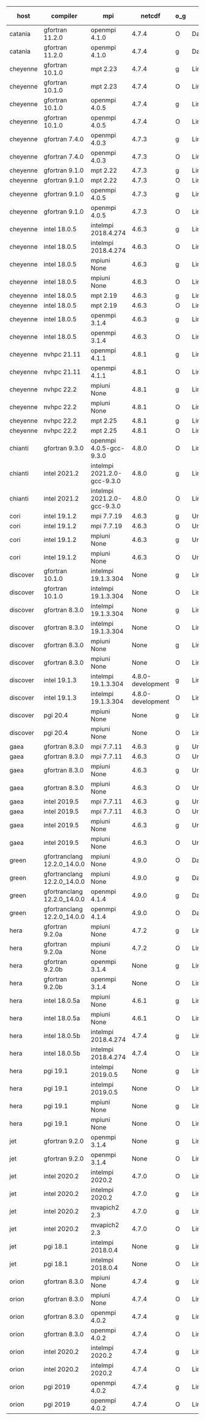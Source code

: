 

| host     | compiler                              | mpi                      | netcdf        | o_g        | os       | build       | u_pass          | u_fail          | s_pass            | s_fail            | e_pass             | e_fail             | nuopc_pass       | nuopc_fail       | artifacts link          |
|----------|---------------------------------------|--------------------------|---------------|------------|----------|-------------|-----------------|-----------------|-------------------|-------------------|--------------------|--------------------|------------------|------------------|-------------------------|
| catania | gfortran 11.2.0 | openmpi 4.1.0  | 4.7.4  | O | Darwin | PASS | 13864 | 9 | 49 | 0 | 80 | 0 | 47 | 5 | <a href="https://github.com/esmf-org/esmf-test-artifacts/tree/b7a0573acfe4a7cc17587e431d2cb3416ced744d/develop/gfortran/11.2.0/O/openmpi/4.1.0" target="_blank">b7a0573</a> | 
| catania | gfortran 11.2.0 | openmpi 4.1.0  | 4.7.4  | g | Darwin | PASS | None | None | None | None | None | None | None | None | <a href="https://github.com/esmf-org/esmf-test-artifacts/tree/92bceef9e27b6094f4ad1e56b7a5d4e8bded4a5a/develop/gfortran/11.2.0/g/openmpi/4.1.0" target="_blank">92bceef</a> | 
| cheyenne | gfortran 10.1.0 | mpt 2.23  | 4.7.4  | g | Linux | PASS | 13873 | 0 | 49 | 0 | 80 | 0 | 52 | 0 | <a href="https://github.com/esmf-org/esmf-test-artifacts/tree/742440cc92474583a78eb5b737f2ca02eeeb9c1b/develop/gfortran/10.1.0/g/mpt/2.23" target="_blank">742440c</a> | 
| cheyenne | gfortran 10.1.0 | mpt 2.23  | 4.7.4  | O | Linux | PASS | 13873 | 0 | 49 | 0 | 80 | 0 | 52 | 0 | <a href="https://github.com/esmf-org/esmf-test-artifacts/tree/86153982fd3fbb4ffc09514ffb9ca1a097cde5bc/develop/gfortran/10.1.0/O/mpt/2.23" target="_blank">8615398</a> | 
| cheyenne | gfortran 10.1.0 | openmpi 4.0.5  | 4.7.4  | g | Linux | PASS | 13873 | 0 | 49 | 0 | 80 | 0 | 52 | 0 | <a href="https://github.com/esmf-org/esmf-test-artifacts/tree/9218becabb5a6022b13d3ca8b5b02bc4f16d8c80/develop/gfortran/10.1.0/g/openmpi/4.0.5" target="_blank">9218bec</a> | 
| cheyenne | gfortran 10.1.0 | openmpi 4.0.5  | 4.7.4  | O | Linux | PASS | 13873 | 0 | 49 | 0 | 80 | 0 | 52 | 0 | <a href="https://github.com/esmf-org/esmf-test-artifacts/tree/0928bc062f603179b85bef4382e107c20b87f09c/develop/gfortran/10.1.0/O/openmpi/4.0.5" target="_blank">0928bc0</a> | 
| cheyenne | gfortran 7.4.0 | openmpi 4.0.3  | 4.7.3  | g | Linux | PASS | 13873 | 0 | 49 | 0 | 80 | 0 | 52 | 0 | <a href="https://github.com/esmf-org/esmf-test-artifacts/tree/636bb41ec6637ee20a93fbb1a90e45bee39d5507/develop/gfortran/7.4.0/g/openmpi/4.0.3" target="_blank">636bb41</a> | 
| cheyenne | gfortran 7.4.0 | openmpi 4.0.3  | 4.7.3  | O | Linux | PASS | 13873 | 0 | 49 | 0 | 80 | 0 | 52 | 0 | <a href="https://github.com/esmf-org/esmf-test-artifacts/tree/24749cbf279b95ba545346fbe14581ea1f19caf5/develop/gfortran/7.4.0/O/openmpi/4.0.3" target="_blank">24749cb</a> | 
| cheyenne | gfortran 9.1.0 | mpt 2.22  | 4.7.3  | g | Linux | PASS | 13873 | 0 | 49 | 0 | 80 | 0 | 52 | 0 | <a href="https://github.com/esmf-org/esmf-test-artifacts/tree/04db8662a2b3ab6d2e62a4d971f31949f98b9663/develop/gfortran/9.1.0/g/mpt/2.22" target="_blank">04db866</a> | 
| cheyenne | gfortran 9.1.0 | mpt 2.22  | 4.7.3  | O | Linux | PASS | 13873 | 0 | 49 | 0 | 80 | 0 | 52 | 0 | <a href="https://github.com/esmf-org/esmf-test-artifacts/tree/4b559147cdb68cf269cc9319b01ee30e6ee67b64/develop/gfortran/9.1.0/O/mpt/2.22" target="_blank">4b55914</a> | 
| cheyenne | gfortran 9.1.0 | openmpi 4.0.5  | 4.7.3  | g | Linux | PASS | 13873 | 0 | 49 | 0 | 80 | 0 | 52 | 0 | <a href="https://github.com/esmf-org/esmf-test-artifacts/tree/0e71900782d4631f8ac0251d1f35d11317c454f3/develop/gfortran/9.1.0/g/openmpi/4.0.5" target="_blank">0e71900</a> | 
| cheyenne | gfortran 9.1.0 | openmpi 4.0.5  | 4.7.3  | O | Linux | PASS | 13873 | 0 | 49 | 0 | 80 | 0 | 52 | 0 | <a href="https://github.com/esmf-org/esmf-test-artifacts/tree/1027300418f221ad535008e17fcb9209b2fe6003/develop/gfortran/9.1.0/O/openmpi/4.0.5" target="_blank">1027300</a> | 
| cheyenne | intel 18.0.5 | intelmpi 2018.4.274  | 4.6.3  | g | Linux | PASS | 13873 | 0 | 49 | 0 | 80 | 0 | 52 | 0 | <a href="https://github.com/esmf-org/esmf-test-artifacts/tree/98499d267a3e2750c2fd407c484d187e20b015e7/develop/intel/18.0.5/g/intelmpi/2018.4.274" target="_blank">98499d2</a> | 
| cheyenne | intel 18.0.5 | intelmpi 2018.4.274  | 4.6.3  | O | Linux | PASS | 13873 | 0 | 49 | 0 | 80 | 0 | 52 | 0 | <a href="https://github.com/esmf-org/esmf-test-artifacts/tree/3eec5cb6592cae0d5ef0869448b9b5e1af35a612/develop/intel/18.0.5/O/intelmpi/2018.4.274" target="_blank">3eec5cb</a> | 
| cheyenne | intel 18.0.5 | mpiuni None  | 4.6.3  | g | Linux | PASS | 12317 | 0 | 8 | 0 | 43 | 0 | None | None | <a href="https://github.com/esmf-org/esmf-test-artifacts/tree/8ffdc447db5e39b5b7df45492cd1387e7d6c543b/develop/intel/18.0.5/g/mpiuni/None" target="_blank">8ffdc44</a> | 
| cheyenne | intel 18.0.5 | mpiuni None  | 4.6.3  | O | Linux | PASS | 12317 | 0 | 8 | 0 | 43 | 0 | None | None | <a href="https://github.com/esmf-org/esmf-test-artifacts/tree/23b73ab73627dbc9aaa3b97e1fcaf21495929a53/develop/intel/18.0.5/O/mpiuni/None" target="_blank">23b73ab</a> | 
| cheyenne | intel 18.0.5 | mpt 2.19  | 4.6.3  | g | Linux | PASS | 13873 | 0 | 49 | 0 | 80 | 0 | 52 | 0 | <a href="https://github.com/esmf-org/esmf-test-artifacts/tree/b96d9b20a9bc55691c9ea704b71de7124f18586b/develop/intel/18.0.5/g/mpt/2.19" target="_blank">b96d9b2</a> | 
| cheyenne | intel 18.0.5 | mpt 2.19  | 4.6.3  | O | Linux | PASS | 13873 | 0 | 49 | 0 | 80 | 0 | 52 | 0 | <a href="https://github.com/esmf-org/esmf-test-artifacts/tree/0294dbbca6560697e7916d7533a91f8443ae1b48/develop/intel/18.0.5/O/mpt/2.19" target="_blank">0294dbb</a> | 
| cheyenne | intel 18.0.5 | openmpi 3.1.4  | 4.6.3  | g | Linux | PASS | 13873 | 0 | 49 | 0 | 80 | 0 | 52 | 0 | <a href="https://github.com/esmf-org/esmf-test-artifacts/tree/5f73feb7f397b15345d4dab78e8329669c46fd33/develop/intel/18.0.5/g/openmpi/3.1.4" target="_blank">5f73feb</a> | 
| cheyenne | intel 18.0.5 | openmpi 3.1.4  | 4.6.3  | O | Linux | PASS | 13873 | 0 | 49 | 0 | 80 | 0 | 52 | 0 | <a href="https://github.com/esmf-org/esmf-test-artifacts/tree/6e3f2fb48de8387d85450de8c88880bbeae85b8a/develop/intel/18.0.5/O/openmpi/3.1.4" target="_blank">6e3f2fb</a> | 
| cheyenne | nvhpc 21.11 | openmpi 4.1.1  | 4.8.1  | g | Linux | PASS | 12961 | 912 | 35 | 14 | 66 | 14 | 10 | 42 | <a href="https://github.com/esmf-org/esmf-test-artifacts/tree/51284c6048b66e60703d84e8ee705b06f9518341/develop/nvhpc/21.11/g/openmpi/4.1.1" target="_blank">51284c6</a> | 
| cheyenne | nvhpc 21.11 | openmpi 4.1.1  | 4.8.1  | O | Linux | PASS | 13868 | 5 | 49 | 0 | 80 | 0 | 45 | 7 | <a href="https://github.com/esmf-org/esmf-test-artifacts/tree/806cde0d11c0b7f345ef7e29f632eed8bdc7b290/develop/nvhpc/21.11/O/openmpi/4.1.1" target="_blank">806cde0</a> | 
| cheyenne | nvhpc 22.2 | mpiuni None  | 4.8.1  | g | Linux | PASS | 11680 | 637 | 4 | 4 | 40 | 3 | None | None | <a href="https://github.com/esmf-org/esmf-test-artifacts/tree/9b0201262205c5252671fb518febf1e70656cf93/develop/nvhpc/22.2/g/mpiuni/None" target="_blank">9b02012</a> | 
| cheyenne | nvhpc 22.2 | mpiuni None  | 4.8.1  | O | Linux | PASS | 12315 | 2 | 8 | 0 | 43 | 0 | None | None | <a href="https://github.com/esmf-org/esmf-test-artifacts/tree/e43db7fc808e82c4a8d3856fec9af2a10dbd6684/develop/nvhpc/22.2/O/mpiuni/None" target="_blank">e43db7f</a> | 
| cheyenne | nvhpc 22.2 | mpt 2.25  | 4.8.1  | g | Linux | PASS | 12982 | 891 | 35 | 14 | 66 | 14 | 0 | 0 | <a href="https://github.com/esmf-org/esmf-test-artifacts/tree/a80b1623eb8cb5d6a924831a802241f511b40041/develop/nvhpc/22.2/g/mpt/2.25" target="_blank">a80b162</a> | 
| cheyenne | nvhpc 22.2 | mpt 2.25  | 4.8.1  | O | Linux | PASS | 13870 | 3 | 49 | 0 | 80 | 0 | 45 | 7 | <a href="https://github.com/esmf-org/esmf-test-artifacts/tree/0317854c36ead37b053bcd585a50b9e15713c40e/develop/nvhpc/22.2/O/mpt/2.25" target="_blank">0317854</a> | 
| chianti | gfortran 9.3.0 | openmpi 4.0.5-gcc-9.3.0  | 4.8.0  | O | Linux | PASS | None | None | None | None | None | None | None | None | <a href="https://github.com/esmf-org/esmf-test-artifacts/tree/f1546669e826b09afba1014ec523b025f8138f30/develop/gfortran/9.3.0/O/openmpi/4.0.5-gcc-9.3.0" target="_blank">f154666</a> | 
| chianti | intel 2021.2 | intelmpi 2021.2.0-gcc-9.3.0  | 4.8.0  | g | Linux | PASS | 13873 | 0 | 49 | 0 | 80 | 0 | 52 | 0 | <a href="https://github.com/esmf-org/esmf-test-artifacts/tree/13534f54d17a184b6a164a240d429faf512f2a1b/develop/intel/2021.2/g/intelmpi/2021.2.0-gcc-9.3.0" target="_blank">13534f5</a> | 
| chianti | intel 2021.2 | intelmpi 2021.2.0-gcc-9.3.0  | 4.8.0  | O | Linux | PASS | 13873 | 0 | 49 | 0 | 80 | 0 | 52 | 0 | <a href="https://github.com/esmf-org/esmf-test-artifacts/tree/0dc24ed36ed7ddeb1601503e2231009399233f17/develop/intel/2021.2/O/intelmpi/2021.2.0-gcc-9.3.0" target="_blank">0dc24ed</a> | 
| cori | intel 19.1.2 | mpi 7.7.19  | 4.6.3  | g | Unicos | PASS | 13873 | 0 | 49 | 0 | 80 | 0 | 52 | 0 | <a href="https://github.com/esmf-org/esmf-test-artifacts/tree/37ef9974bc010702e6b75ee1ac384305ef666591/develop/intel/19.1.2/g/mpi/7.7.19" target="_blank">37ef997</a> | 
| cori | intel 19.1.2 | mpi 7.7.19  | 4.6.3  | O | Unicos | PASS | 13873 | 0 | 49 | 0 | 80 | 0 | 52 | 0 | <a href="https://github.com/esmf-org/esmf-test-artifacts/tree/6ea7c96fff23cfe44cba9d45fa264b64de81a3ff/develop/intel/19.1.2/O/mpi/7.7.19" target="_blank">6ea7c96</a> | 
| cori | intel 19.1.2 | mpiuni None  | 4.6.3  | g | Unicos | PASS | 12317 | 0 | 8 | 0 | 43 | 0 | None | None | <a href="https://github.com/esmf-org/esmf-test-artifacts/tree/78dd5caf2bb657e6f56b267a07d00386e8b42ee3/develop/intel/19.1.2/g/mpiuni/None" target="_blank">78dd5ca</a> | 
| cori | intel 19.1.2 | mpiuni None  | 4.6.3  | O | Unicos | PASS | 12317 | 0 | 8 | 0 | 43 | 0 | None | None | <a href="https://github.com/esmf-org/esmf-test-artifacts/tree/ed0f786b3aba1a3b55bc3db0a11a0a71197fbfd3/develop/intel/19.1.2/O/mpiuni/None" target="_blank">ed0f786</a> | 
| discover | gfortran 10.1.0 | intelmpi 19.1.3.304  | None  | g | Linux | PASS | 13858 | 15 | 49 | 0 | 80 | 0 | 52 | 0 | <a href="https://github.com/esmf-org/esmf-test-artifacts/tree/ecbc6a069168b24d95dbfe846c70d31a6e1b851c/develop/gfortran/10.1.0/g/intelmpi/19.1.3.304" target="_blank">ecbc6a0</a> | 
| discover | gfortran 10.1.0 | intelmpi 19.1.3.304  | None  | O | Linux | PASS | 13858 | 15 | 49 | 0 | 80 | 0 | 52 | 0 | <a href="https://github.com/esmf-org/esmf-test-artifacts/tree/53ea9d190a17413679825ce139fe3bf874fa5c10/develop/gfortran/10.1.0/O/intelmpi/19.1.3.304" target="_blank">53ea9d1</a> | 
| discover | gfortran 8.3.0 | intelmpi 19.1.3.304  | None  | g | Linux | PASS | 13858 | 15 | 49 | 0 | 80 | 0 | 52 | 0 | <a href="https://github.com/esmf-org/esmf-test-artifacts/tree/d1c8f15f8e31906f96d2388c5f32bebcb2d91983/develop/gfortran/8.3.0/g/intelmpi/19.1.3.304" target="_blank">d1c8f15</a> | 
| discover | gfortran 8.3.0 | intelmpi 19.1.3.304  | None  | O | Linux | PASS | 13858 | 15 | 49 | 0 | 80 | 0 | 52 | 0 | <a href="https://github.com/esmf-org/esmf-test-artifacts/tree/d3b8111da5679f2bc13184b16e21cc7f44f11422/develop/gfortran/8.3.0/O/intelmpi/19.1.3.304" target="_blank">d3b8111</a> | 
| discover | gfortran 8.3.0 | mpiuni None  | None  | g | Linux | PASS | 12317 | 0 | 8 | 0 | 43 | 0 | None | None | <a href="https://github.com/esmf-org/esmf-test-artifacts/tree/623d8060f9fb33a6793bcd2bbb37076216cafcda/develop/gfortran/8.3.0/g/mpiuni/None" target="_blank">623d806</a> | 
| discover | gfortran 8.3.0 | mpiuni None  | None  | O | Linux | PASS | 12317 | 0 | 8 | 0 | 43 | 0 | None | None | <a href="https://github.com/esmf-org/esmf-test-artifacts/tree/6cb032d0a9e953c13916644dab39bf92da8dfc3e/develop/gfortran/8.3.0/O/mpiuni/None" target="_blank">6cb032d</a> | 
| discover | intel 19.1.3 | intelmpi 19.1.3.304  | 4.8.0-development  | g | Linux | PASS | 13873 | 0 | 49 | 0 | 80 | 0 | 52 | 0 | <a href="https://github.com/esmf-org/esmf-test-artifacts/tree/34ce427f35ddfcda546c609c9b19576c46497618/develop/intel/19.1.3/g/intelmpi/19.1.3.304" target="_blank">34ce427</a> | 
| discover | intel 19.1.3 | intelmpi 19.1.3.304  | 4.8.0-development  | O | Linux | PASS | 13873 | 0 | 49 | 0 | 80 | 0 | 52 | 0 | <a href="https://github.com/esmf-org/esmf-test-artifacts/tree/fe480e649d3ad3cf23f6718f98387e37a7f0c805/develop/intel/19.1.3/O/intelmpi/19.1.3.304" target="_blank">fe480e6</a> | 
| discover | pgi 20.4 | mpiuni None  | None  | g | Linux | PASS | 11692 | 625 | 4 | 4 | 40 | 3 | None | None | <a href="https://github.com/esmf-org/esmf-test-artifacts/tree/a21471745f11c916729a51723745bf25f0dddb5c/develop/pgi/20.4/g/mpiuni/None" target="_blank">a214717</a> | 
| discover | pgi 20.4 | mpiuni None  | None  | O | Linux | PASS | 11692 | 625 | 6 | 2 | 40 | 3 | None | None | <a href="https://github.com/esmf-org/esmf-test-artifacts/tree/ffb8b6416faf05af39f2a0b476f86e86c205cfbd/develop/pgi/20.4/O/mpiuni/None" target="_blank">ffb8b64</a> | 
| gaea | gfortran 8.3.0 | mpi 7.7.11  | 4.6.3  | g | Unicos | PASS | 13872 | 1 | 49 | 0 | 80 | 0 | 47 | 5 | <a href="https://github.com/esmf-org/esmf-test-artifacts/tree/032a9e3ce664b801879db62131cd19b5168d547c/develop/gfortran/8.3.0/g/mpi/7.7.11" target="_blank">032a9e3</a> | 
| gaea | gfortran 8.3.0 | mpi 7.7.11  | 4.6.3  | O | Unicos | PASS | 13872 | 1 | 49 | 0 | 80 | 0 | 47 | 5 | <a href="https://github.com/esmf-org/esmf-test-artifacts/tree/481d9235e9bf51bf9ca8203524c01ae4022b7b7a/develop/gfortran/8.3.0/O/mpi/7.7.11" target="_blank">481d923</a> | 
| gaea | gfortran 8.3.0 | mpiuni None  | 4.6.3  | g | Unicos | PASS | 12317 | 0 | 8 | 0 | 43 | 0 | None | None | <a href="https://github.com/esmf-org/esmf-test-artifacts/tree/19dbc6a9baafc1eba7c470194e75e51ea3f9b629/develop/gfortran/8.3.0/g/mpiuni/None" target="_blank">19dbc6a</a> | 
| gaea | gfortran 8.3.0 | mpiuni None  | 4.6.3  | O | Unicos | PASS | 12317 | 0 | 8 | 0 | 43 | 0 | None | None | <a href="https://github.com/esmf-org/esmf-test-artifacts/tree/9bc959794da9629adc9cb140a179e04d8ca6c069/develop/gfortran/8.3.0/O/mpiuni/None" target="_blank">9bc9597</a> | 
| gaea | intel 2019.5 | mpi 7.7.11  | 4.6.3  | g | Unicos | PASS | 13858 | 15 | 49 | 0 | 80 | 0 | 47 | 5 | <a href="https://github.com/esmf-org/esmf-test-artifacts/tree/099606dcbbf989d9c3953433eab33de178c8d790/develop/intel/2019.5/g/mpi/7.7.11" target="_blank">099606d</a> | 
| gaea | intel 2019.5 | mpi 7.7.11  | 4.6.3  | O | Unicos | PASS | 13858 | 15 | 49 | 0 | 80 | 0 | 47 | 5 | <a href="https://github.com/esmf-org/esmf-test-artifacts/tree/efb554b8bff5b3f700f9a5abb58b8a9a48a01c83/develop/intel/2019.5/O/mpi/7.7.11" target="_blank">efb554b</a> | 
| gaea | intel 2019.5 | mpiuni None  | 4.6.3  | g | Unicos | PASS | 12302 | 15 | 8 | 0 | 43 | 0 | None | None | <a href="https://github.com/esmf-org/esmf-test-artifacts/tree/7db6e6d7df5dba7bcca008376e39569ba907d77c/develop/intel/2019.5/g/mpiuni/None" target="_blank">7db6e6d</a> | 
| gaea | intel 2019.5 | mpiuni None  | 4.6.3  | O | Unicos | PASS | 12302 | 15 | 8 | 0 | 43 | 0 | None | None | <a href="https://github.com/esmf-org/esmf-test-artifacts/tree/eab87f6a04248f252face181f611ccdeecb7dd1c/develop/intel/2019.5/O/mpiuni/None" target="_blank">eab87f6</a> | 
| green | gfortranclang 12.2.0_14.0.0 | mpiuni None  | 4.9.0  | O | Darwin | PASS | 12317 | 0 | 8 | 0 | 43 | 0 | None | None | <a href="https://github.com/esmf-org/esmf-test-artifacts/tree/45c4b1a24a7c8fa978ea00080f322828ce4ce888/develop/gfortranclang/12.2.0_14.0.0/O/mpiuni/None" target="_blank">45c4b1a</a> | 
| green | gfortranclang 12.2.0_14.0.0 | mpiuni None  | 4.9.0  | g | Darwin | PASS | None | None | None | None | None | None | None | None | <a href="https://github.com/esmf-org/esmf-test-artifacts/tree/41f2532765d8a95a78b98f25043d6d731aa6cfd2/develop/gfortranclang/12.2.0_14.0.0/g/mpiuni/None" target="_blank">41f2532</a> | 
| green | gfortranclang 12.2.0_14.0.0 | openmpi 4.1.4  | 4.9.0  | g | Darwin | PASS | 13872 | 1 | 49 | 0 | 80 | 0 | 47 | 5 | <a href="https://github.com/esmf-org/esmf-test-artifacts/tree/55b2dff5a563a196de5c6e30e5b591d503acd28d/develop/gfortranclang/12.2.0_14.0.0/g/openmpi/4.1.4" target="_blank">55b2dff</a> | 
| green | gfortranclang 12.2.0_14.0.0 | openmpi 4.1.4  | 4.9.0  | O | Darwin | PASS | 13872 | 1 | 49 | 0 | 80 | 0 | 47 | 5 | <a href="https://github.com/esmf-org/esmf-test-artifacts/tree/5be67c88ee82cf5d1d12ccba8792e88d36cef94f/develop/gfortranclang/12.2.0_14.0.0/O/openmpi/4.1.4" target="_blank">5be67c8</a> | 
| hera | gfortran 9.2.0a | mpiuni None  | 4.7.2  | g | Linux | PASS | 12317 | 0 | 8 | 0 | 43 | 0 | None | None | <a href="https://github.com/esmf-org/esmf-test-artifacts/tree/c0767446ef6a56d0569a6a1e926f277f55fb5025/develop/gfortran/9.2.0a/g/mpiuni/None" target="_blank">c076744</a> | 
| hera | gfortran 9.2.0a | mpiuni None  | 4.7.2  | O | Linux | PASS | 12317 | 0 | 8 | 0 | 43 | 0 | None | None | <a href="https://github.com/esmf-org/esmf-test-artifacts/tree/b14d27d58e9b37f107558f1aa7fa92c7e2a49681/develop/gfortran/9.2.0a/O/mpiuni/None" target="_blank">b14d27d</a> | 
| hera | gfortran 9.2.0b | openmpi 3.1.4  | None  | g | Linux | PASS | 13873 | 0 | 49 | 0 | 80 | 0 | 52 | 0 | <a href="https://github.com/esmf-org/esmf-test-artifacts/tree/6efb18a9c1d8a5c4051d4ec93597ac9c36742b33/develop/gfortran/9.2.0b/g/openmpi/3.1.4" target="_blank">6efb18a</a> | 
| hera | gfortran 9.2.0b | openmpi 3.1.4  | None  | O | Linux | PASS | 13873 | 0 | 49 | 0 | 80 | 0 | 52 | 0 | <a href="https://github.com/esmf-org/esmf-test-artifacts/tree/b94c125f6fba827b724356949419ed3f612db2ec/develop/gfortran/9.2.0b/O/openmpi/3.1.4" target="_blank">b94c125</a> | 
| hera | intel 18.0.5a | mpiuni None  | 4.6.1  | g | Linux | PASS | 12317 | 0 | 8 | 0 | 43 | 0 | None | None | <a href="https://github.com/esmf-org/esmf-test-artifacts/tree/321c807f4d677128f2a53618b4a3d89ffc4248c5/develop/intel/18.0.5a/g/mpiuni/None" target="_blank">321c807</a> | 
| hera | intel 18.0.5a | mpiuni None  | 4.6.1  | O | Linux | PASS | 12317 | 0 | 8 | 0 | 43 | 0 | None | None | <a href="https://github.com/esmf-org/esmf-test-artifacts/tree/fb91348ee3859e451f5b96d5ef84b11d7cd471f9/develop/intel/18.0.5a/O/mpiuni/None" target="_blank">fb91348</a> | 
| hera | intel 18.0.5b | intelmpi 2018.4.274  | 4.7.4  | g | Linux | PASS | 13873 | 0 | 49 | 0 | 80 | 0 | 52 | 0 | <a href="https://github.com/esmf-org/esmf-test-artifacts/tree/4f3bdcdae27742c02c364f7808b52dcb29f87d6f/develop/intel/18.0.5b/g/intelmpi/2018.4.274" target="_blank">4f3bdcd</a> | 
| hera | intel 18.0.5b | intelmpi 2018.4.274  | 4.7.4  | O | Linux | PASS | 13873 | 0 | 49 | 0 | 80 | 0 | 52 | 0 | <a href="https://github.com/esmf-org/esmf-test-artifacts/tree/9997df9865998d3c382937323bdd65be9083ba9c/develop/intel/18.0.5b/O/intelmpi/2018.4.274" target="_blank">9997df9</a> | 
| hera | pgi 19.1 | intelmpi 2019.0.5  | None  | g | Linux | PASS | 12998 | 875 | None | None | None | None | None | None | <a href="https://github.com/esmf-org/esmf-test-artifacts/tree/4e78c0abd0228e59cfb03d927e2f4aa76b87c24c/develop/pgi/19.1/g/intelmpi/2019.0.5" target="_blank">4e78c0a</a> | 
| hera | pgi 19.1 | intelmpi 2019.0.5  | None  | O | Linux | PASS | 13046 | 827 | None | None | None | None | None | None | <a href="https://github.com/esmf-org/esmf-test-artifacts/tree/75acaded07a6c1e2873abb74c81c054b6fc41d00/develop/pgi/19.1/O/intelmpi/2019.0.5" target="_blank">75acade</a> | 
| hera | pgi 19.1 | mpiuni None  | None  | g | Linux | PASS | 11692 | 625 | 4 | 4 | 40 | 3 | None | None | <a href="https://github.com/esmf-org/esmf-test-artifacts/tree/c954958f798a802b57c70a143b834009c6f3b868/develop/pgi/19.1/g/mpiuni/None" target="_blank">c954958</a> | 
| hera | pgi 19.1 | mpiuni None  | None  | O | Linux | PASS | 11692 | 625 | 6 | 2 | 40 | 3 | None | None | <a href="https://github.com/esmf-org/esmf-test-artifacts/tree/e8fd37e45a7038872c3fa3c531dcde52aa98e14f/develop/pgi/19.1/O/mpiuni/None" target="_blank">e8fd37e</a> | 
| jet | gfortran 9.2.0 | openmpi 3.1.4  | None  | g | Linux | PASS | 13873 | 0 | 49 | 0 | 80 | 0 | 52 | 0 | <a href="https://github.com/esmf-org/esmf-test-artifacts/tree/27297e84873330e2c4541a92cd410db17eed5b2a/develop/gfortran/9.2.0/g/openmpi/3.1.4" target="_blank">27297e8</a> | 
| jet | gfortran 9.2.0 | openmpi 3.1.4  | None  | O | Linux | PASS | 13872 | 1 | 49 | 0 | 80 | 0 | 52 | 0 | <a href="https://github.com/esmf-org/esmf-test-artifacts/tree/3e5d3628f06bec23da3c16aac577bc3d72b59de0/develop/gfortran/9.2.0/O/openmpi/3.1.4" target="_blank">3e5d362</a> | 
| jet | intel 2020.2 | intelmpi 2020.2  | 4.7.0  | O | Linux | PASS | 13873 | 0 | 49 | 0 | 80 | 0 | 52 | 0 | <a href="https://github.com/esmf-org/esmf-test-artifacts/tree/7c34738a14f348b6f2fe973afb63a7c568968377/develop/intel/2020.2/O/intelmpi/2020.2" target="_blank">7c34738</a> | 
| jet | intel 2020.2 | intelmpi 2020.2  | 4.7.0  | g | Linux | PASS | 13873 | 0 | 49 | 0 | 80 | 0 | 52 | 0 | <a href="https://github.com/esmf-org/esmf-test-artifacts/tree/b45eb78946045c1b844e512b3b5292f1702cf2e9/develop/intel/2020.2/g/intelmpi/2020.2" target="_blank">b45eb78</a> | 
| jet | intel 2020.2 | mvapich2 2.3  | 4.7.0  | g | Linux | FAIL | None | None | None | None | None | None | None | None | <a href="https://github.com/esmf-org/esmf-test-artifacts/tree/7e11d9d46843a08be95bb48ea3804907edbc3b26/develop/intel/2020.2/g/mvapich2/2.3" target="_blank">7e11d9d</a> | 
| jet | intel 2020.2 | mvapich2 2.3  | 4.7.0  | O | Linux | FAIL | None | None | None | None | None | None | None | None | <a href="https://github.com/esmf-org/esmf-test-artifacts/tree/22fc7eb7aad651364ee3536ad4aec05bba52b7e2/develop/intel/2020.2/O/mvapich2/2.3" target="_blank">22fc7eb</a> | 
| jet | pgi 18.1 | intelmpi 2018.0.4  | None  | g | Linux | FAIL | None | None | None | None | None | None | None | None | <a href="https://github.com/esmf-org/esmf-test-artifacts/tree/bbee7d424821d5d811484e28e69d4e655abb2db7/develop/pgi/18.1/g/intelmpi/2018.0.4" target="_blank">bbee7d4</a> | 
| jet | pgi 18.1 | intelmpi 2018.0.4  | None  | O | Linux | FAIL | None | None | None | None | None | None | None | None | <a href="https://github.com/esmf-org/esmf-test-artifacts/tree/a026733ef7b78b21e26889f95218c537eacff1b7/develop/pgi/18.1/O/intelmpi/2018.0.4" target="_blank">a026733</a> | 
| orion | gfortran 8.3.0 | mpiuni None  | 4.7.4  | g | Linux | PASS | 12317 | 0 | 8 | 0 | 43 | 0 | None | None | <a href="https://github.com/esmf-org/esmf-test-artifacts/tree/04c5e19bb6c8d517309e6e3ce1942cbf071f9e46/develop/gfortran/8.3.0/g/mpiuni/None" target="_blank">04c5e19</a> | 
| orion | gfortran 8.3.0 | mpiuni None  | 4.7.4  | O | Linux | PASS | 12317 | 0 | 8 | 0 | 43 | 0 | None | None | <a href="https://github.com/esmf-org/esmf-test-artifacts/tree/333ee0278037d9899e9e05099f4371b82d26ae95/develop/gfortran/8.3.0/O/mpiuni/None" target="_blank">333ee02</a> | 
| orion | gfortran 8.3.0 | openmpi 4.0.2  | 4.7.4  | g | Linux | PASS | 13873 | 0 | 49 | 0 | 80 | 0 | 52 | 0 | <a href="https://github.com/esmf-org/esmf-test-artifacts/tree/6eb3e55437c4bff77ce5569078edd5392e0e77bd/develop/gfortran/8.3.0/g/openmpi/4.0.2" target="_blank">6eb3e55</a> | 
| orion | gfortran 8.3.0 | openmpi 4.0.2  | 4.7.4  | O | Linux | PASS | 13873 | 0 | 49 | 0 | 80 | 0 | 52 | 0 | <a href="https://github.com/esmf-org/esmf-test-artifacts/tree/c9354d7fe221aa406f5400f4b21bdbdb189b4087/develop/gfortran/8.3.0/O/openmpi/4.0.2" target="_blank">c9354d7</a> | 
| orion | intel 2020.2 | intelmpi 2020.2  | 4.7.4  | g | Linux | PASS | 13873 | 0 | 49 | 0 | 80 | 0 | 52 | 0 | <a href="https://github.com/esmf-org/esmf-test-artifacts/tree/f17a3563cc3c4e43f67f30de071a8768c5479e11/develop/intel/2020.2/g/intelmpi/2020.2" target="_blank">f17a356</a> | 
| orion | intel 2020.2 | intelmpi 2020.2  | 4.7.4  | O | Linux | PASS | 13873 | 0 | 49 | 0 | 80 | 0 | 52 | 0 | <a href="https://github.com/esmf-org/esmf-test-artifacts/tree/fb75410f02bd2f41282b47f252b75faf5f2982b5/develop/intel/2020.2/O/intelmpi/2020.2" target="_blank">fb75410</a> | 
| orion | pgi 2019 | openmpi 4.0.2  | 4.7.4  | g | Linux | PASS | 12980 | 893 | 35 | 14 | 66 | 14 | 10 | 42 | <a href="https://github.com/esmf-org/esmf-test-artifacts/tree/70deb2c1acc4d6c3195b4ff717574bb7419b54ae/develop/pgi/2019/g/openmpi/4.0.2" target="_blank">70deb2c</a> | 
| orion | pgi 2019 | openmpi 4.0.2  | 4.7.4  | O | Linux | PASS | 13028 | 845 | 37 | 12 | 68 | 12 | 10 | 42 | <a href="https://github.com/esmf-org/esmf-test-artifacts/tree/ec63b36b96cfba5ef4c8d189ba656b5c89aff484/develop/pgi/2019/O/openmpi/4.0.2" target="_blank">ec63b36</a> | 
